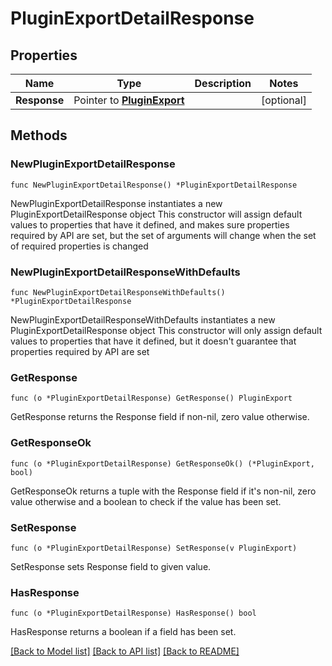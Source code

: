 # PluginExportDetailResponse

## Properties

Name | Type | Description | Notes
------------ | ------------- | ------------- | -------------
**Response** | Pointer to [**PluginExport**](PluginExport.md) |  | [optional] 

## Methods

### NewPluginExportDetailResponse

`func NewPluginExportDetailResponse() *PluginExportDetailResponse`

NewPluginExportDetailResponse instantiates a new PluginExportDetailResponse object
This constructor will assign default values to properties that have it defined,
and makes sure properties required by API are set, but the set of arguments
will change when the set of required properties is changed

### NewPluginExportDetailResponseWithDefaults

`func NewPluginExportDetailResponseWithDefaults() *PluginExportDetailResponse`

NewPluginExportDetailResponseWithDefaults instantiates a new PluginExportDetailResponse object
This constructor will only assign default values to properties that have it defined,
but it doesn't guarantee that properties required by API are set

### GetResponse

`func (o *PluginExportDetailResponse) GetResponse() PluginExport`

GetResponse returns the Response field if non-nil, zero value otherwise.

### GetResponseOk

`func (o *PluginExportDetailResponse) GetResponseOk() (*PluginExport, bool)`

GetResponseOk returns a tuple with the Response field if it's non-nil, zero value otherwise
and a boolean to check if the value has been set.

### SetResponse

`func (o *PluginExportDetailResponse) SetResponse(v PluginExport)`

SetResponse sets Response field to given value.

### HasResponse

`func (o *PluginExportDetailResponse) HasResponse() bool`

HasResponse returns a boolean if a field has been set.


[[Back to Model list]](../README.md#documentation-for-models) [[Back to API list]](../README.md#documentation-for-api-endpoints) [[Back to README]](../README.md)


